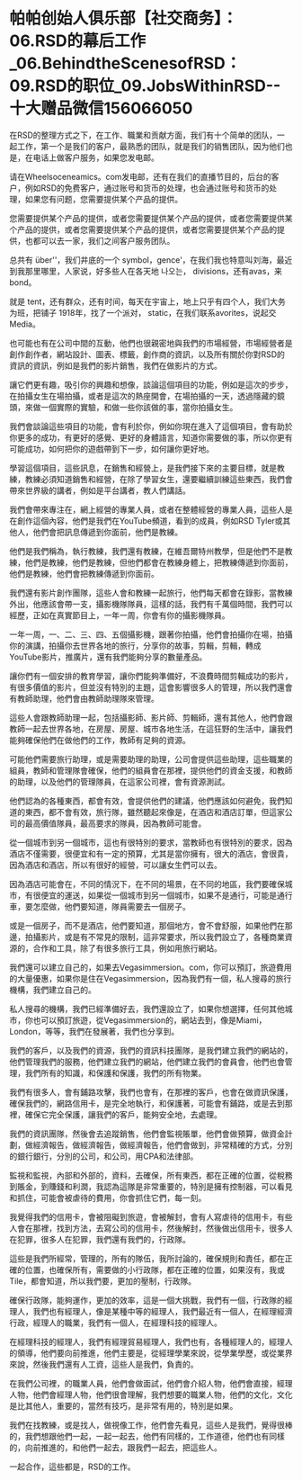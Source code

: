 # 帕帕创始人俱乐部【社交商务】：06.RSD的幕后工作_06.BehindtheScenesofRSD：09.RSD的职位_09.JobsWithinRSD--十大赠品微信156066050

在RSD的整理方式之下，在工作、職業和贡献方面，我们有十个简单的团队，一起工作，第一个是我们的客户，最熟悉的团队，就是我们的销售团队，因为他们也是，在电话上做客户服务，如果您发电邮。

请在Wheelsoceneamics。com发电邮，还有在我们的直播节目的，后台的客户，例如RSD的免费客户，通过账号和货币的处理，也会通过账号和货币的处理，如果您有问题，您需要提供某个产品的提供。

您需要提供某个产品的提供，或者您需要提供某个产品的提供，或者您需要提供某个产品的提供，或者您需要提供某个产品的提供，或者您需要提供某个产品的提供，也都可以去一家，我们之间客户服务团队。

总共有 über''，我们井底的一个 symbol，gence'，在我们我也特意叫刘海，最近到我那里哪里，人家说，好多些人在各天地 나오는， divisions，还有avas，来 bond。

就是 tent，还有群众，还有时间，每天在宇宙上，地上只乎有四个人，我们大务为班，把铺子 1918年，找了一个派对， static，在我们联系avorites，说起交 Media。

也可能也有在公司中間的互動，他們也很親密地與我們的市場經營，市場經營者是創作創作者，網站設計、圖表、標籤，創作商的資訊，以及所有關於你對RSD的資訊的資訊，例如是我們的影片銷售，我們在做影片的方式。

讓它們更有趣，吸引你的興趣和想像，談論這個項目的功能，例如是這次的步步，在拍攝女生在場拍攝，或者是這次的熱座開會，在場拍攝的一天，透過隱藏的鏡頭，來做一個實際的實驗，和做一些你該做的事，當你拍攝女生。

我們會談論這些項目的功能，會有利於你，例如你現在進入了這個項目，會有助於你更多的成功，有更好的感覺、更好的身體語言，知道你需要做的事，所以你更有可能成功，如何把你的遊戲帶到下一步，如何讓你更好地。

學習這個項目，這些訊息，在銷售和經營上，是我們接下來的主要目標，就是教練，教練必須知道銷售和經營，在除了學習女生，還要繼續訓練這些東西，我們會帶來世界級的講者，例如是平台講者，教人們講話。

我們會帶來專注在，網上經營的專業人員，或者在整體經營的專業人員，這些人是在創作這個內容，他們是我們在YouTube頻道，看到的成員，例如RSD Tyler或其他人，他們會把訊息傳遞到你面前，他們是教練。

他們是我們稱為，執行教練，我們還有教練，在維吾爾特州教學，但是他們不是教練，他們是教練，他們是教練，但他們都會在教練身體上，把教練傳遞到你面前，他們是教練，他們會把教練傳遞到你面前。

我們還有影片創作團隊，這些人會和教練一起旅行，他們每天都會在錄影，當教練外出，他應該會帶一支，攝影機隊隊員，這樣的話，我們有千萬個時間，我們可以經歷，正如在真實節目上，一年一周，你會有你的攝影機隊員。

一年一周，一、二、三、四、五個攝影機，跟著你拍攝，他們會拍攝你在場，拍攝你的演講，拍攝你去世界各地的旅行，分享你的故事，剪輯，剪輯，轉成YouTube影片，推廣片，還有我們能夠分享的數量產品。

讓你們有一個安排的教育學習，讓你們能夠準備好，不浪費時間剪輯成功的影片，有很多價值的影片，但並沒有特別的主題，這會影響很多人的管理，所以我們還會有教師助理，他們會由教師助理隊來管理。

這些人會跟教師助理一起，包括攝影師、影片師、剪輯師，還有其他人，他們會跟教師一起去世界各地，在房屋、房屋、城市各地生活，在這狂野的生活中，讓我們能夠確保他們在做他們的工作，教師有足夠的資源。

可能他們需要旅行助理，或是需要助理的助理，公司會提供這些助理，這些職業的組員，教師和管理隊會確保，他們的組員會在那裡，提供他們的資金支援，和教師的助理，以及他們的管理隊員，在這家公司裡，會有資源測試。

他們認為的各種東西，都會有效，會提供他們的建議，他們應該如何避免，我們知道的東西，都不會有效，旅行隊，雖然聽起來像是，在酒店和酒店訂單，但這家公司的最高價值隊員，最高要求的隊員，因為教師可能會。

從一個城市到另一個城市，這也有很特別的要求，當教師也有很特別的要求，因為酒店不僅需要，很便宜和有一定的預算，尤其是當你擁有，很大的酒店，會很貴，因為酒店和酒店，所以有很好的經營，可以讓女生們可以去。

因為酒店可能會在，不同的情況下，在不同的場景，在不同的地區，我們要確保城市，有很便宜的運送，如果從一個城市到另一個城市，如果不是通行，可能是通行車，要怎麼做，他們要知道，隊員需要去一個房子。

或是一個房子，而不是酒店，他們要知道，那個地方，會不會舒服，如果他們在那邊，拍攝影片，或是有不常見的限制，這非常要求，所以我們設立了，各種商業資源的，合作和工具，除了有很多旅行工具，例如用旅行網站。

我們還可以建立自己的，如果去Vegasimmersion。com，你可以預訂，旅遊費用的大量優惠，如果你是住在Vegasimmersion，因為我們有一個，私人搜尋的旅行機構，我們建立自己的。

私人搜尋的機構，我們已經準備好去，我們還設立了，如果你想選擇，任何其他城市，你也可以預訂旅遊，從Vegasimmersion的，網站去到，像是Miami，London，等等，我們在發展著，我們也分享到。

我們的客戶，以及我們的資源，我們的資訊科技團隊，是我們建立我們的網站的，他們管理我們的服務，他們建立我們的網站，他們建立我們的會員會，他們也會管理，我們所有的知識，和保護和保護，我們的所有物業。

我們有很多人，會有鋪路攻擊，我們也會有，在那裡的客戶，也會在做資訊保護，確保我們的，網路信用卡，是完全地執行，和保護著，可能會有鋪路，或是去到那裡，確保它完全保護，讓我們的客戶，能夠安全地，去處理。

我們的資訊團隊，然後會去追蹤銷售，他們會監視賬單，他們會做預算，做資金計劃，做經濟報告，做經濟報告，做經濟報告，他們會做到，非常精確的方式，分別的銀行銀行，分別的公司，和公司，用CPA和法律部。

監視和監視，內部和外部的，資料，去確保，所有東西，都在正確的位置，從稅務到賬金，到賺錢和利潤，我認為這隊是非常重要的，特別是擁有控制器，可以看見和抓住，可能會被虐待的費用，你會抓住它們，每一刻。

我覺得我們的信用卡，會被阻礙到旅遊，會被解封，會有人寫虐待的信用卡，有些人會在那裡，找到方法，去寫公司的信用卡，然後解封，然後做出信用卡，很多人在犯罪，很多人在犯罪，我們還有我們的，行政隊。

這些是我們所經常，管理的，所有的隊伍，我所討論的，確保規則和責任，都在正確的位置，也確保所有，需要做的小行政隊，都在正確的位置，如果沒有，我或Tile，都會知道，所以我們要，更加的壓制，行政隊。

確保行政隊，能夠運作，更加的效率，這是一個大挑戰，我們有一個，行政隊的經理人，我們也有經理人，像是某種中等的經理人，我們最近有一個人，在經理經濟行政，經理人的職業，我們有一個人，在經理科技的經理人。

在經理科技的經理人，我們有經理貿易經理人，我們也有，各種經理人的，經理人的領導，他們要向前推進，他們主要是，從經理學業來說，從學業學歷，或從業界來說，然後我們還有人工資，這些人是我們，負責的。

在我們公司裡，的職業人員，他們會做面試，他們會介紹人物，他們會直接，經理人物，他們會經理人物，他們很會理解，我們想要的職業人物，他們的文化，文化是比其他人，重要的，當然有技巧，是非常有用的，特別是如果。

我們在找教練，或是找人，做視像工作，他們會先看見，這些人是我們，覺得很棒的，我們想跟他們一起，一起一起去，他們有同樣的，工作道德，他們也有同樣的，向前推進的，和他們一起去，跟我們一起去，把這些人。

一起合作，這些都是，RSD的工作。